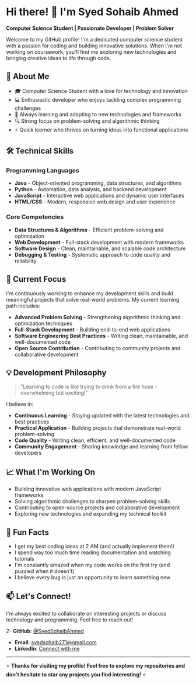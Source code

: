 # Hi there! 👋 I'm Syed Sohaib Ahmed

**Computer Science Student | Passionate Developer | Problem Solver**

Welcome to my GitHub profile! I'm a dedicated computer science student with a passion for coding and building innovative solutions. When I'm not working on coursework, you'll find me exploring new technologies and bringing creative ideas to life through code.

## 🚀 About Me

- 🎓 Computer Science Student with a love for technology and innovation
- 💻 Enthusiastic developer who enjoys tackling complex programming challenges
- 🌱 Always learning and adapting to new technologies and frameworks
- 🔍 Strong focus on problem-solving and algorithmic thinking
- ⚡ Quick learner who thrives on turning ideas into functional applications

## 🛠️ Technical Skills

### Programming Languages
- **Java** - Object-oriented programming, data structures, and algorithms
- **Python** - Automation, data analysis, and backend development
- **JavaScript** - Interactive web applications and dynamic user interfaces
- **HTML/CSS** - Modern, responsive web design and user experience

### Core Competencies
- **Data Structures & Algorithms** - Efficient problem-solving and optimization
- **Web Development** - Full-stack development with modern frameworks
- **Software Design** - Clean, maintainable, and scalable code architecture
- **Debugging & Testing** - Systematic approach to code quality and reliability

## 🎯 Current Focus

I'm continuously working to enhance my development skills and build meaningful projects that solve real-world problems. My current learning path includes:

- **Advanced Problem Solving** - Strengthening algorithmic thinking and optimization techniques
- **Full-Stack Development** - Building end-to-end web applications
- **Software Engineering Best Practices** - Writing clean, maintainable, and well-documented code
- **Open Source Contribution** - Contributing to community projects and collaborative development

## 💡 Development Philosophy

> "Learning to code is like trying to drink from a fire hose - overwhelming but exciting!"

I believe in:
- **Continuous Learning** - Staying updated with the latest technologies and best practices
- **Practical Application** - Building projects that demonstrate real-world problem-solving
- **Code Quality** - Writing clean, efficient, and well-documented code
- **Community Engagement** - Sharing knowledge and learning from fellow developers

## 📈 What I'm Working On

- Building innovative web applications with modern JavaScript frameworks
- Solving algorithmic challenges to sharpen problem-solving skills
- Contributing to open-source projects and collaborative development
- Exploring new technologies and expanding my technical toolkit

## 🌟 Fun Facts

- I get my best coding ideas at 2 AM (and actually implement them!)
- I spend way too much time reading documentation and watching tutorials
- I'm constantly amazed when my code works on the first try (and puzzled when it doesn't)
- I believe every bug is just an opportunity to learn something new

## 📫 Let's Connect!

I'm always excited to collaborate on interesting projects or discuss technology and programming. Feel free to reach out!

2- **GitHub**: [@SyedSohaibAhmed](https://github.com/syedsohaib271)
- **Email**: syedsohaib271@gmail.com
- **LinkedIn**: [Connect with me](https://www.linkedin.com/in/syed-sohaib-033198365/)

---

⭐ **Thanks for visiting my profile! Feel free to explore my repositories and don't hesitate to star any projects you find interesting!** ⭐
